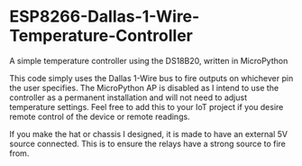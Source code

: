 # ESP8266-Dallas-1-Wire-Temperature-Controller
A simple temperature controller using the DS18B20, written in MicroPython

This code simply uses the Dallas 1-Wire bus to fire outputs on whichever pin the user specifies.  The MicroPython AP is disabled as I intend to use the controller
as a permanent installation and will not need to adjust temperature settings.  Feel free to add this to your IoT project if you desire remote control of the
device or remote readings.

If you make the hat or chassis I designed, it is made to have an external 5V source connected.  This is to ensure the relays have a strong source to fire from.
